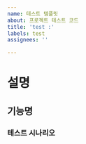 ```yaml
---
name: 테스트 템플릿
about: 프로젝트 테스트 코드
title: 'test :'
labels: test
assignees: ''

---
```


# 설명

## 기능명

### 테스트 시나리오
